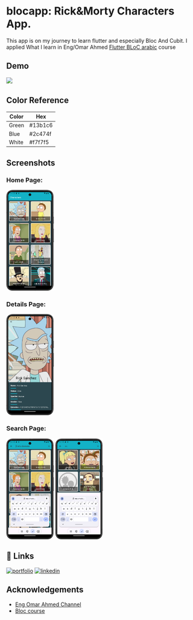 # blocapp: Rick&Morty Characters App.
This app is on my journey to learn flutter and especially Bloc And Cubit.
I applied What I learn in Eng/Omar Ahmed [Flutter BLoC arabic](https://youtube.com/playlist?list=PLwWuxCLlF_ufA0GYYjlx_R4smekKH_AuB&si=5a36y9uL6v4X-i9I) course 

## Demo

![](https://github.com/yoyo3257/Rick-Morty-Flutter-App/blob/main/rickAndMorty-ezgif.com-video-to-gif-converter.gif)

## Color Reference

| Color | Hex                                                                |
|-------| ------------------------------------------------------------------ |
| Green |  #13b1c6 |
| Blue  |  #2c474f |
| White |  #f7f7f5 |

## Screenshots

### **Home Page:** 


<img src="https://github.com/yoyo3257/Rick-Morty-Flutter-App/blob/main/demo2.png" width=25% height=25%>


### **Details Page:**


<img src="https://github.com/yoyo3257/Rick-Morty-Flutter-App/blob/main/details.png" width=25% height=25%>

### **Search Page:**


<img src="https://github.com/yoyo3257/Rick-Morty-Flutter-App/blob/main/search.png" width=25% height=25%> <img src="https://github.com/yoyo3257/Rick-Morty-Flutter-App/blob/main/search2.png" width=25% height=25%>



## 🔗 Links
[![portfolio](https://img.shields.io/badge/my_portfolio-000?style=for-the-badge&logo=ko-fi&logoColor=white)](https://yoyo3257.github.io/protofolio/)
[![linkedin](https://img.shields.io/badge/linkedin-0A66C2?style=for-the-badge&logo=linkedin&logoColor=white)](https://www.linkedin.com/in/yasmin-hany-750184235/)

## Acknowledgements

- [Eng Omar Ahmed Channel](https://www.youtube.com/@OmarAhmedx14)
- [Bloc course](https://youtube.com/playlist?list=PLwWuxCLlF_ufA0GYYjlx_R4smekKH_AuB&si=GCKux4tXcOuRoMvl)

